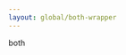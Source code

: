 ```yaml
---
layout: global/both-wrapper
---
```

<div class="u-color-pair--brand-bright-blue-4" style="height: 50vh;">both</div>

